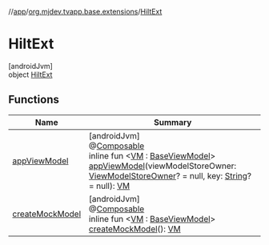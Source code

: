 //[app](../../../index.md)/[org.mjdev.tvapp.base.extensions](../index.md)/[HiltExt](index.md)

# HiltExt

[androidJvm]\
object [HiltExt](index.md)

## Functions

| Name | Summary |
|---|---|
| [appViewModel](app-view-model.md) | [androidJvm]<br>@[Composable](https://developer.android.com/reference/kotlin/androidx/compose/runtime/Composable.html)<br>inline fun &lt;[VM](app-view-model.md) : [BaseViewModel](../../org.mjdev.tvapp.base.viewmodel/-base-view-model/index.md)&gt; [appViewModel](app-view-model.md)(viewModelStoreOwner: [ViewModelStoreOwner](https://developer.android.com/reference/kotlin/androidx/lifecycle/ViewModelStoreOwner.html)? = null, key: [String](https://kotlinlang.org/api/latest/jvm/stdlib/kotlin/-string/index.html)? = null): [VM](app-view-model.md) |
| [createMockModel](create-mock-model.md) | [androidJvm]<br>@[Composable](https://developer.android.com/reference/kotlin/androidx/compose/runtime/Composable.html)<br>inline fun &lt;[VM](create-mock-model.md) : [BaseViewModel](../../org.mjdev.tvapp.base.viewmodel/-base-view-model/index.md)&gt; [createMockModel](create-mock-model.md)(): [VM](create-mock-model.md) |
